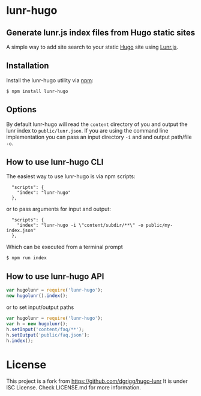 # lunr-hugo
## Generate lunr.js index files from Hugo static sites
A simple way to add site search to your static [Hugo](https://gohugo.io/) site using [Lunr.js](http://lunrjs.com/).

## Installation

Install the lunr-hugo utility via [npm](http://npmjs.org/):

```
$ npm install lunr-hugo
```

## Options
By default lunr-hugo will read the `content` directory of you and output the lunr index to `public/lunr.json`. If you are using the command line implementation you can pass an input directory `-i` and and output path/file `-o`.


## How to use lunr-hugo CLI
The easiest way to use lunr-hugo is via npm scripts:
```
  "scripts": {
    "index": "lunr-hugo"
  },
```

or to pass arguments for input and output:

```
  "scripts": {
    "index": "lunr-hugo -i \"content/subdir/**\" -o public/my-index.json"
  },
```

Which can be executed from a terminal prompt
```
$ npm run index
```

## How to use lunr-hugo API
```javascript
var hugolunr = require('lunr-hugo');
new hugolunr().index();
```

or to set input/output paths

```javascript
var hugolunr = require('lunr-hugo');
var h = new hugolunr();
h.setInput('content/faq/**');
h.setOutput('public/faq.json');
h.index();
```

# License
This project is a fork from https://github.com/dgrigg/hugo-lunr
It is under ISC License. Check LICENSE.md for more information. 
